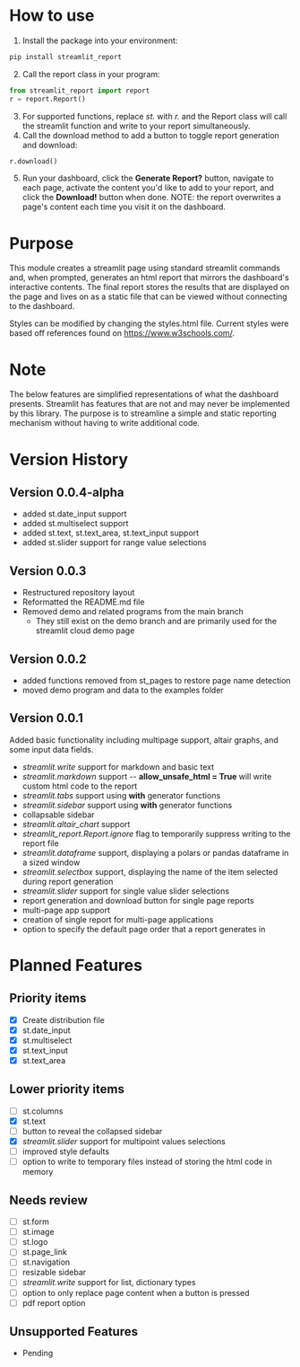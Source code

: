 # How to use
1. Install the package into your environment:
```bash
pip install streamlit_report
```
2. Call the report class in your program:
```python
from streamlit_report import report
r = report.Report()
```
3. For supported functions, replace _st._ with _r._ and the Report class will call the streamlit function and write to your report simultaneously.
4. Call the download method to add a button to toggle report generation and download: 
```python
r.download()
```
5. Run your dashboard, click the **Generate Report?** button, navigate to each page, activate the content you'd like to add to your report, and click the **Download!** button when done. NOTE: the report overwrites a page's content each time you visit it on the dashboard.

# Purpose
This module creates a streamlit page using standard streamlit commands and, when prompted, generates an html report that mirrors the dashboard's interactive contents. The final report stores the results that are displayed on the page and lives on as a static file that can be viewed without connecting to the dashboard.

Styles can be modified by changing the styles.html file. Current styles were based off references found on https://www.w3schools.com/.
 
# Note
The below features are simplified representations of what the dashboard presents. Streamlit has features that are not and may never be implemented by this library. The purpose is to streamline a simple and static reporting mechanism without having to write additional code. 

# Version History

## Version 0.0.4-alpha
- added st.date_input support
- added st.multiselect support
- added st.text, st.text_area, st.text_input support
- added st.slider support for range value selections

## Version 0.0.3
- Restructured repository layout 
- Reformatted the README.md file
- Removed demo and related programs from the main branch
    * They still exist on the demo branch and are primarily used for the streamlit cloud demo page

## Version 0.0.2
- added functions removed from st_pages to restore page name detection
- moved demo program and data to the examples folder

## Version 0.0.1
Added basic functionality including multipage support, altair graphs, and some input data fields.
- _streamlit.write_ support for markdown and basic text
- _streamlit.markdown_ support -- **allow_unsafe_html = True** will write custom html code to the report
- _streamlit.tabs_ support using **with** generator functions
- _streamlit.sidebar_ support using **with** generator functions
- collapsable sidebar
- _streamlit.altair_chart_ support
- _streamlit_report.Report.ignore_ flag to temporarily suppress writing to the report file
- _streamlit.dataframe_ support, displaying a polars or pandas dataframe in a sized window
- _streamlit.selectbox_ support, displaying the name of the item selected during report generation
- _streamlit.slider_ support for single value slider selections
- report generation and download button for single page reports
- multi-page app support
- creation of single report for multi-page applications
- option to specify the default page order that a report generates in

# Planned Features
## Priority items
+ [x] Create distribution file
+ [x] st.date_input
+ [x] st.multiselect
+ [x] st.text_input
+ [x] st.text_area

## Lower priority items
+ [ ] st.columns
+ [x] st.text
+ [ ] button to reveal the collapsed sidebar
+ [x] _streamlit.slider_ support for multipoint values selections 
+ [ ] improved style defaults
+ [ ] option to write to temporary files instead of storing the html code in memory

## Needs review
+ [ ] st.form
+ [ ] st.image
+ [ ] st.logo
+ [ ] st.page_link
+ [ ] st.navigation
+ [ ] resizable sidebar
+ [ ] _streamlit.write_ support for list, dictionary types
+ [ ] option to only replace page content when a button is pressed
+ [ ] pdf report option

## Unsupported Features
- Pending